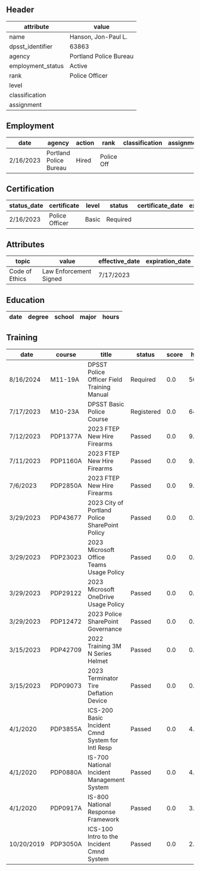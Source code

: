 ## Header
| attribute | value |
| --------- | ----- |
| name | Hanson, Jon-Paul L. |
| dpsst_identifier | 63863 |
| agency | Portland Police Bureau |
| employment_status | Active |
| rank | Police Officer |
| level |  |
| classification |  |
| assignment |  |
## Employment
| date | agency | action | rank | classification | assignment |
| ---- | ------ | ------ | ---- | -------------- | ---------- |
| 2/16/2023 | Portland Police Bureau | Hired | Police Off |  |  |
## Certification
| status_date | certificate | level | status | certificate_date | expiration_date | probation_date |
| ----------- | ----------- | ----- | ------ | ---------------- | --------------- | -------------- |
| 2/16/2023 | Police Officer | Basic | Required |  |  | 8/16/2024 |
## Attributes
| topic | value | effective_date | expiration_date |
| ----- | ----- | -------------- | --------------- |
| Code of Ethics | Law Enforcement Signed | 7/17/2023 |  |
## Education
| date | degree | school | major | hours |
| ---- | ------ | ------ | ----- | ----- |
## Training
| date | course | title | status | score | hours |
| ---- | ------ | ----- | ------ | ----- | ----- |
| 8/16/2024 | M11-19A | DPSST Police Officer Field Training Manual | Required | 0.0 | 50.00 |
| 7/17/2023 | M10-23A | DPSST Basic Police Course | Registered | 0.0 | 640.00 |
| 7/12/2023 | PDP1377A | 2023 FTEP New Hire Firearms | Passed | 0.0 | 9.00 |
| 7/11/2023 | PDP1160A | 2023 FTEP New Hire Firearms | Passed | 0.0 | 9.00 |
| 7/6/2023 | PDP2850A | 2023 FTEP New Hire Firearms | Passed | 0.0 | 9.00 |
| 3/29/2023 | PDP43677 | 2023 City of Portland Police SharePoint Policy | Passed | 0.0 | 0.50 |
| 3/29/2023 | PDP23023 | 2023 Microsoft Office Teams Usage Policy | Passed | 0.0 | 0.25 |
| 3/29/2023 | PDP29122 | 2023 Microsoft OneDrive Usage Policy | Passed | 0.0 | 0.25 |
| 3/29/2023 | PDP12472 | 2023 Police SharePoint Governance | Passed | 0.0 | 0.25 |
| 3/15/2023 | PDP42709 | 2022 Training 3M N Series Helmet | Passed | 0.0 | 0.25 |
| 3/15/2023 | PDP09073 | 2023 Terminator Tire Deflation Device | Passed | 0.0 | 0.25 |
| 4/1/2020 | PDP3855A | ICS-200 Basic Incident Cmnd System for Intl Resp | Passed | 0.0 | 4.00 |
| 4/1/2020 | PDP0880A | IS-700 National Incident Management System | Passed | 0.0 | 4.00 |
| 4/1/2020 | PDP0917A | IS-800 National Response Framework | Passed | 0.0 | 3.00 |
| 10/20/2019 | PDP3050A | ICS-100 Intro to the Incident Cmnd System | Passed | 0.0 | 2.00 |
